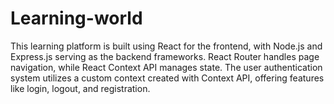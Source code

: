 # Learning-world
This learning platform is built using React for the frontend, with Node.js and Express.js serving as the backend frameworks. React Router handles page navigation, while React Context API manages state. The user authentication system utilizes a custom context created with Context API, offering features like login, logout, and registration.
